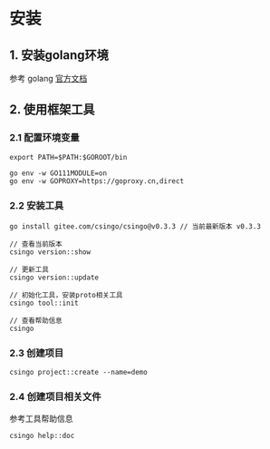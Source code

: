 # 安装

## 1. 安装golang环境

参考 golang [官方文档](https://go-zh.org/doc/)

## 2. 使用框架工具

### 2.1 配置环境变量


```
export PATH=$PATH:$GOROOT/bin

go env -w GO111MODULE=on
go env -w GOPROXY=https://goproxy.cn,direct
```

### 2.2 安装工具


```
go install gitee.com/csingo/csingo@v0.3.3 // 当前最新版本 v0.3.3

// 查看当前版本
csingo version::show

// 更新工具
csingo version::update

// 初始化工具，安装proto相关工具
csingo tool::init

// 查看帮助信息
csingo
```

### 2.3 创建项目


```
csingo project::create --name=demo
```

### 2.4 创建项目相关文件

参考工具帮助信息
```
csingo help::doc
```
